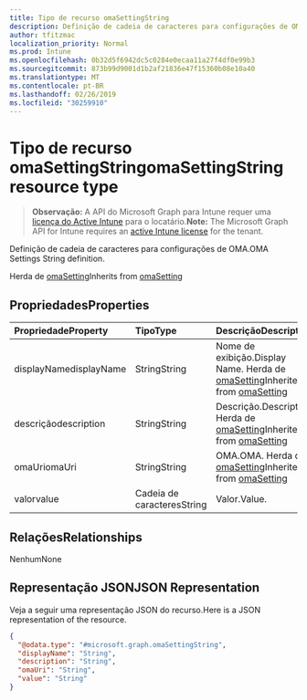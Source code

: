 ```yaml
---
title: Tipo de recurso omaSettingString
description: Definição de cadeia de caracteres para configurações de OMA.
author: tfitzmac
localization_priority: Normal
ms.prod: Intune
ms.openlocfilehash: 0b32d5f6942dc5c0284e0ecaa11a27f4df0e99b3
ms.sourcegitcommit: 873b99d9001d1b2af21836e47f15360b08e10a40
ms.translationtype: MT
ms.contentlocale: pt-BR
ms.lasthandoff: 02/26/2019
ms.locfileid: "30259910"
---
```

# <a name="omasettingstring-resource-type"></a><span data-ttu-id="30c99-103">Tipo de recurso omaSettingString</span><span class="sxs-lookup"><span data-stu-id="30c99-103">omaSettingString resource type</span></span>

> <span data-ttu-id="30c99-104">**Observação:** A API do Microsoft Graph para Intune requer uma [licença do Active Intune](https://go.microsoft.com/fwlink/?linkid=839381) para o locatário.</span><span class="sxs-lookup"><span data-stu-id="30c99-104">**Note:** The Microsoft Graph API for Intune requires an [active Intune license](https://go.microsoft.com/fwlink/?linkid=839381) for the tenant.</span></span>

<span data-ttu-id="30c99-105">Definição de cadeia de caracteres para configurações de OMA.</span><span class="sxs-lookup"><span data-stu-id="30c99-105">OMA Settings String definition.</span></span>


<span data-ttu-id="30c99-106">Herda de [omaSetting](../resources/intune-deviceconfig-omasetting.md)</span><span class="sxs-lookup"><span data-stu-id="30c99-106">Inherits from [omaSetting](../resources/intune-deviceconfig-omasetting.md)</span></span>

## <a name="properties"></a><span data-ttu-id="30c99-107">Propriedades</span><span class="sxs-lookup"><span data-stu-id="30c99-107">Properties</span></span>
|<span data-ttu-id="30c99-108">Propriedade</span><span class="sxs-lookup"><span data-stu-id="30c99-108">Property</span></span>|<span data-ttu-id="30c99-109">Tipo</span><span class="sxs-lookup"><span data-stu-id="30c99-109">Type</span></span>|<span data-ttu-id="30c99-110">Descrição</span><span class="sxs-lookup"><span data-stu-id="30c99-110">Description</span></span>|
|:---|:---|:---|
|<span data-ttu-id="30c99-111">displayName</span><span class="sxs-lookup"><span data-stu-id="30c99-111">displayName</span></span>|<span data-ttu-id="30c99-112">String</span><span class="sxs-lookup"><span data-stu-id="30c99-112">String</span></span>|<span data-ttu-id="30c99-113">Nome de exibição.</span><span class="sxs-lookup"><span data-stu-id="30c99-113">Display Name.</span></span> <span data-ttu-id="30c99-114">Herda de [omaSetting](../resources/intune-deviceconfig-omasetting.md)</span><span class="sxs-lookup"><span data-stu-id="30c99-114">Inherited from [omaSetting](../resources/intune-deviceconfig-omasetting.md)</span></span>|
|<span data-ttu-id="30c99-115">descrição</span><span class="sxs-lookup"><span data-stu-id="30c99-115">description</span></span>|<span data-ttu-id="30c99-116">String</span><span class="sxs-lookup"><span data-stu-id="30c99-116">String</span></span>|<span data-ttu-id="30c99-117">Descrição.</span><span class="sxs-lookup"><span data-stu-id="30c99-117">Description.</span></span> <span data-ttu-id="30c99-118">Herda de [omaSetting](../resources/intune-deviceconfig-omasetting.md)</span><span class="sxs-lookup"><span data-stu-id="30c99-118">Inherited from [omaSetting](../resources/intune-deviceconfig-omasetting.md)</span></span>|
|<span data-ttu-id="30c99-119">omaUri</span><span class="sxs-lookup"><span data-stu-id="30c99-119">omaUri</span></span>|<span data-ttu-id="30c99-120">String</span><span class="sxs-lookup"><span data-stu-id="30c99-120">String</span></span>|<span data-ttu-id="30c99-121">OMA.</span><span class="sxs-lookup"><span data-stu-id="30c99-121">OMA.</span></span> <span data-ttu-id="30c99-122">Herda de [omaSetting](../resources/intune-deviceconfig-omasetting.md)</span><span class="sxs-lookup"><span data-stu-id="30c99-122">Inherited from [omaSetting](../resources/intune-deviceconfig-omasetting.md)</span></span>|
|<span data-ttu-id="30c99-123">valor</span><span class="sxs-lookup"><span data-stu-id="30c99-123">value</span></span>|<span data-ttu-id="30c99-124">Cadeia de caracteres</span><span class="sxs-lookup"><span data-stu-id="30c99-124">String</span></span>|<span data-ttu-id="30c99-125">Valor.</span><span class="sxs-lookup"><span data-stu-id="30c99-125">Value.</span></span>|

## <a name="relationships"></a><span data-ttu-id="30c99-126">Relações</span><span class="sxs-lookup"><span data-stu-id="30c99-126">Relationships</span></span>
<span data-ttu-id="30c99-127">Nenhum</span><span class="sxs-lookup"><span data-stu-id="30c99-127">None</span></span>

## <a name="json-representation"></a><span data-ttu-id="30c99-128">Representação JSON</span><span class="sxs-lookup"><span data-stu-id="30c99-128">JSON Representation</span></span>
<span data-ttu-id="30c99-129">Veja a seguir uma representação JSON do recurso.</span><span class="sxs-lookup"><span data-stu-id="30c99-129">Here is a JSON representation of the resource.</span></span>
<!-- {
  "blockType": "resource",
  "@odata.type": "microsoft.graph.omaSettingString"
}
-->
``` json
{
  "@odata.type": "#microsoft.graph.omaSettingString",
  "displayName": "String",
  "description": "String",
  "omaUri": "String",
  "value": "String"
}
```



